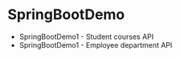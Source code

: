 # SpringBootDemo

- SpringBootDemo1 - Student courses API 
- SpringBootDemo1 - Employee department API
